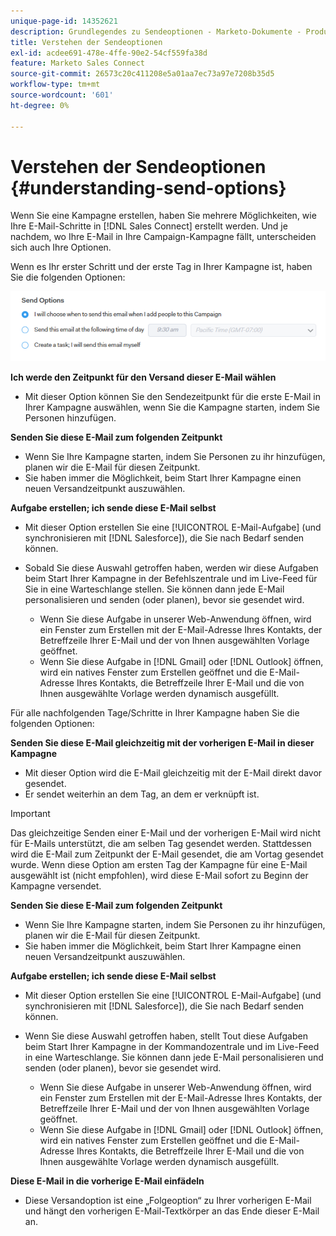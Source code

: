 ```yaml
---
unique-page-id: 14352621
description: Grundlegendes zu Sendeoptionen - Marketo-Dokumente - Produktdokumentation
title: Verstehen der Sendeoptionen
exl-id: acdee691-478e-4ffe-90e2-54cf559fa38d
feature: Marketo Sales Connect
source-git-commit: 26573c20c411208e5a01aa7ec73a97e7208b35d5
workflow-type: tm+mt
source-wordcount: '601'
ht-degree: 0%

---
```


# Verstehen der Sendeoptionen {#understanding-send-options}

Wenn Sie eine Kampagne erstellen, haben Sie mehrere Möglichkeiten, wie Ihre E-Mail-Schritte in [!DNL Sales Connect] erstellt werden. Und je nachdem, wo Ihre E-Mail in Ihre Campaign-Kampagne fällt, unterscheiden sich auch Ihre Optionen.

Wenn es Ihr erster Schritt und der erste Tag in Ihrer Kampagne ist, haben Sie die folgenden Optionen:

![](assets/image2019-10-25-10-43-19.png)

**Ich werde den Zeitpunkt für den Versand dieser E-Mail wählen**

* Mit dieser Option können Sie den Sendezeitpunkt für die erste E-Mail in Ihrer Kampagne auswählen, wenn Sie die Kampagne starten, indem Sie Personen hinzufügen.

**Senden Sie diese E-Mail zum folgenden Zeitpunkt**

* Wenn Sie Ihre Kampagne starten, indem Sie Personen zu ihr hinzufügen, planen wir die E-Mail für diesen Zeitpunkt.
* Sie haben immer die Möglichkeit, beim Start Ihrer Kampagne einen neuen Versandzeitpunkt auszuwählen.

**Aufgabe erstellen; ich sende diese E-Mail selbst**

* Mit dieser Option erstellen Sie eine [!UICONTROL E-Mail-Aufgabe] (und synchronisieren mit [!DNL Salesforce]), die Sie nach Bedarf senden können.
* Sobald Sie diese Auswahl getroffen haben, werden wir diese Aufgaben beim Start Ihrer Kampagne in der Befehlszentrale und im Live-Feed für Sie in eine Warteschlange stellen. Sie können dann jede E-Mail personalisieren und senden (oder planen), bevor sie gesendet wird.

   * Wenn Sie diese Aufgabe in unserer Web-Anwendung öffnen, wird ein Fenster zum Erstellen mit der E-Mail-Adresse Ihres Kontakts, der Betreffzeile Ihrer E-Mail und der von Ihnen ausgewählten Vorlage geöffnet.
   * Wenn Sie diese Aufgabe in [!DNL Gmail] oder [!DNL Outlook] öffnen, wird ein natives Fenster zum Erstellen geöffnet und die E-Mail-Adresse Ihres Kontakts, die Betreffzeile Ihrer E-Mail und die von Ihnen ausgewählte Vorlage werden dynamisch ausgefüllt.

Für alle nachfolgenden Tage/Schritte in Ihrer Kampagne haben Sie die folgenden Optionen:

**Senden Sie diese E-Mail gleichzeitig mit der vorherigen E-Mail in dieser Kampagne**

* Mit dieser Option wird die E-Mail gleichzeitig mit der E-Mail direkt davor gesendet.
* Er sendet weiterhin an dem Tag, an dem er verknüpft ist.

>[!IMPORTANT]
>
>Das gleichzeitige Senden einer E-Mail und der vorherigen E-Mail wird nicht für E-Mails unterstützt, die am selben Tag gesendet werden. Stattdessen wird die E-Mail zum Zeitpunkt der E-Mail gesendet, die am Vortag gesendet wurde. Wenn diese Option am ersten Tag der Kampagne für eine E-Mail ausgewählt ist (nicht empfohlen), wird diese E-Mail sofort zu Beginn der Kampagne versendet.

**Senden Sie diese E-Mail zum folgenden Zeitpunkt**

* Wenn Sie Ihre Kampagne starten, indem Sie Personen zu ihr hinzufügen, planen wir die E-Mail für diesen Zeitpunkt.
* Sie haben immer die Möglichkeit, beim Start Ihrer Kampagne einen neuen Versandzeitpunkt auszuwählen.

**Aufgabe erstellen; ich sende diese E-Mail selbst**

* Mit dieser Option erstellen Sie eine [!UICONTROL E-Mail-Aufgabe] (und synchronisieren mit [!DNL Salesforce]), die Sie nach Bedarf senden können.
* Wenn Sie diese Auswahl getroffen haben, stellt Tout diese Aufgaben beim Start Ihrer Kampagne in der Kommandozentrale und im Live-Feed in eine Warteschlange. Sie können dann jede E-Mail personalisieren und senden (oder planen), bevor sie gesendet wird.

   * Wenn Sie diese Aufgabe in unserer Web-Anwendung öffnen, wird ein Fenster zum Erstellen mit der E-Mail-Adresse Ihres Kontakts, der Betreffzeile Ihrer E-Mail und der von Ihnen ausgewählten Vorlage geöffnet.
   * Wenn Sie diese Aufgabe in [!DNL Gmail] oder [!DNL Outlook] öffnen, wird ein natives Fenster zum Erstellen geöffnet und die E-Mail-Adresse Ihres Kontakts, die Betreffzeile Ihrer E-Mail und die von Ihnen ausgewählte Vorlage werden dynamisch ausgefüllt.

**Diese E-Mail in die vorherige E-Mail einfädeln**

* Diese Versandoption ist eine „Folgeoption“ zu Ihrer vorherigen E-Mail und hängt den vorherigen E-Mail-Textkörper an das Ende dieser E-Mail an.


